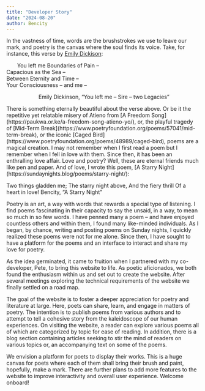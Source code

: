```yaml
---
title: "Developer Story"
date: "2024-08-20"
author: Bencity
---
```


In the vastness of time, words are the brushstrokes we use to leave our mark, and poetry is the canvas where the soul finds its voice. Take, for instance, this verse by [Emily Dickison](https://www.poetryfoundation.org/poems/52201/you-left-me-sire-two-legacies-713):

<p style="text-indent: 2em;">
You left me Boundaries of Pain –<br>
Capacious as the Sea –<br>
Between Eternity and Time –<br>
Your Consciousness – and me –
</p>

<p style="text-indent: 6em;">
  Emily Dickinson, “You left me – Sire – two Legacies”
</p>
There is something eternally beautiful about the verse above. Or be it the repetitive yet relatable misery of Atieno from [A Freedom Song](https://paukwa.or.ke/a-freedom-song-atieno-yo/), or, the playful tragedy of [Mid-Term Break](https://www.poetryfoundation.org/poems/57041/mid-term-break), or the iconic  [Caged Bird](https://www.poetryfoundation.org/poems/48989/caged-bird), poems are a magical creation. I may not remember when I first read a poem but I remember when I fell in love with them. Since then, it has been an enthralling love affair. Love and poetry? Well, these are eternal friends much like pen and paper. And of love, I wrote this poem, [A Starry Night](https://sundaynights.blog/poems/starry-night/):

  Two things gladden me;
  The starry night above,
  And the fiery thrill
  Of a heart in love!
                                	Bencity, “A Starry Night”

Poetry is an art, a way with words that rewards a special type of listening. I find poems fascinating in their capacity to say the unsaid, in a way, to mean so much in so few words. I have penned many a poem – and have enjoyed countless others and within them, I found many like-minded individuals. As I began, by chance, writing and posting poems on Sunday nights, I quickly realized these poems were not for me alone. Since then, I have sought to have a platform for the poems and an interface to interact and share my love for poetry.

As the idea germinated, it came to fruition when I partnered with my co-developer, Pete, to bring this website to life. As poetic aficionados, we both found the enthusiasm within us and set out to create the website. After several meetings exploring the technical requirements of the website we finally settled on a road map.

The goal of the website is to foster a deeper appreciation for poetry and literature at large. Here, poets can share, learn, and engage in matters of poetry. The intention is to publish poems from various authors and to attempt to tell a cohesive story from the kaleidoscope of our human experiences. On visiting the website, a reader can explore various poems all of which are categorized by topic for ease of reading. In addition, there is a blog section containing articles seeking to stir the mind of readers on various topics or, an accompanying text on some of the poems.

We envision a platform for poets to display their works. This is a huge canvas for poets where each of them shall bring their brush and paint, hopefully, make a mark. There are further plans to add more features to the website to improve interactivity and overall user experience. Welcome onboard!
